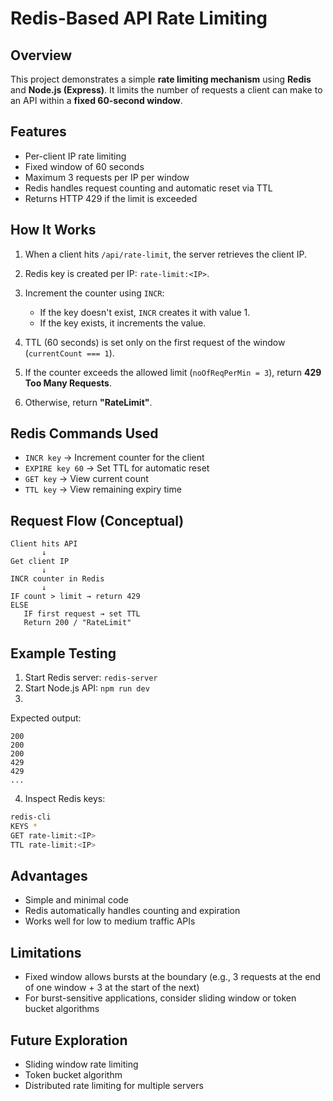 # Redis-Based API Rate Limiting

## Overview

This project demonstrates a simple **rate limiting mechanism** using **Redis** and **Node.js (Express)**. It limits the number of requests a client can make to an API within a **fixed 60-second window**.

## Features

* Per-client IP rate limiting
* Fixed window of 60 seconds
* Maximum 3 requests per IP per window
* Redis handles request counting and automatic reset via TTL
* Returns HTTP 429 if the limit is exceeded

## How It Works

1. When a client hits `/api/rate-limit`, the server retrieves the client IP.
2. Redis key is created per IP: `rate-limit:<IP>`.
3. Increment the counter using `INCR`:

   * If the key doesn't exist, `INCR` creates it with value 1.
   * If the key exists, it increments the value.
4. TTL (60 seconds) is set only on the first request of the window (`currentCount === 1`).
5. If the counter exceeds the allowed limit (`noOfReqPerMin = 3`), return **429 Too Many Requests**.
6. Otherwise, return **"RateLimit"**.

## Redis Commands Used

* `INCR key` → Increment counter for the client
* `EXPIRE key 60` → Set TTL for automatic reset
* `GET key` → View current count
* `TTL key` → View remaining expiry time

## Request Flow (Conceptual)

```
Client hits API
       ↓
Get client IP
       ↓
INCR counter in Redis
       ↓
IF count > limit → return 429
ELSE
   IF first request → set TTL
   Return 200 / "RateLimit"
```

## Example Testing

1. Start Redis server: `redis-server`
2. Start Node.js API: `npm run dev`
3.

Expected output:

```
200
200
200
429
429
...
```

4. Inspect Redis keys:

```bash
redis-cli
KEYS *
GET rate-limit:<IP>
TTL rate-limit:<IP>
```

## Advantages

* Simple and minimal code
* Redis automatically handles counting and expiration
* Works well for low to medium traffic APIs

## Limitations

* Fixed window allows bursts at the boundary (e.g., 3 requests at the end of one window + 3 at the start of the next)
* For burst-sensitive applications, consider sliding window or token bucket algorithms

## Future Exploration

* Sliding window rate limiting
* Token bucket algorithm
* Distributed rate limiting for multiple servers
